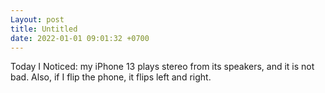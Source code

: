```yaml
---
Layout: post
title: Untitled
date: 2022-01-01 09:01:32 +0700
---
```

Today I Noticed: my iPhone 13 plays stereo from its speakers, and it is not bad. Also, if I flip the phone, it flips left and right.